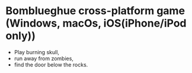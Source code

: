 <h1>Bomblueghue cross-platform game (Windows, macOs, iOS(iPhone/iPod only))</h1>

<ul><li>Play burning skull, </li><li>run away from zombies, </li><li>find the door below the rocks.</li></ul>

